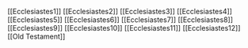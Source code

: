 [[Ecclesiastes1]]
[[Ecclesiastes2]]
[[Ecclesiastes3]]
[[Ecclesiastes4]]
[[Ecclesiastes5]]
[[Ecclesiastes6]]
[[Ecclesiastes7]]
[[Ecclesiastes8]]
[[Ecclesiastes9]]
[[Ecclesiastes10]]
[[Ecclesiastes11]]
[[Ecclesiastes12]]
[[Old Testament]]